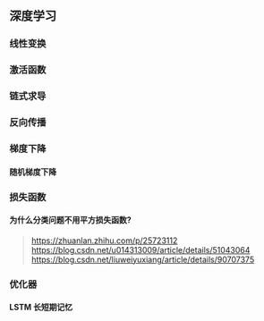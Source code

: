 ## 深度学习

### 线性变换

### 激活函数

### 链式求导

### 反向传播

### 梯度下降

#### 随机梯度下降

### 损失函数

#### 为什么分类问题不用平方损失函数?

> https://zhuanlan.zhihu.com/p/25723112
> https://blog.csdn.net/u014313009/article/details/51043064
> https://blog.csdn.net/liuweiyuxiang/article/details/90707375


### 优化器




#### LSTM 长短期记忆